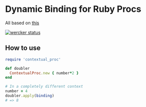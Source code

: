 # Dynamic Binding for Ruby Procs

All based on [this](https://github.com/niklasb/ruby-dynamic-binding)

[![wercker status](https://app.wercker.com/status/e05b98128a0d706904d38045d1cdb6a4/m "wercker status")](https://app.wercker.com/project/bykey/e05b98128a0d706904d38045d1cdb6a4)

## How to use

```ruby
require 'contextual_proc'

def doubler
  ContextualProc.new { number*2 }
end

# In a completely different context
number = 4
doubler.apply(binding)
# => 8
```
